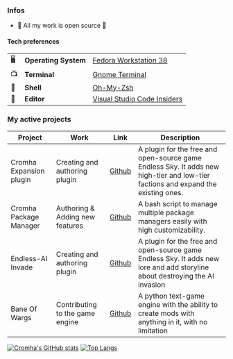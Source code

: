 
### Infos
* 👀 All my work is open source 👀

#### Tech preferences

| |                       |                                                           |
|-|-----------------------|-----------------------------------------------------------|
|🖥| **Operating System** | [Fedora Workstation 38](https://fedoraproject.org/workstation/)|
|📺| **Terminal**         | [Gnome Terminal](https://github.com/GNOME/gnome-terminal)|
|🐚| **Shell**            | [Oh-My-Zsh](https://github.com/ohmyzsh/ohmyzsh)|
|📝| **Editor**           | [Visual Studio Code Insiders](https://github.com/Microsoft/vscode)|

### My active projects
| Project                 | Work                            | Link                                                              | Description                                                                                                                                                       |
|-------------------------|---------------------------------|-------------------------------------------------------------------|-------------------------------------------------------------------------------------------------------------------------------------------------------------------|
| Cromha Expansion plugin | Creating and authoring plugin   | [Github](https://github.com/OcelotWalrus/Cromha-Expansion-plugin) | A plugin for the free and open-source game Endless Sky. It adds new high-tier and low-tier factions and expand the existing ones.                                 |
| Cromha Package Manager  | Authoring & Adding new features | [Github](https://github.com/OcelotWalrus/Cromha-Package-Manager)  | A bash script to manage multiple package managers easily with high customizability.                                                                               |
| Endless-AI Invade       | Creating and authoring plugin   | [Github](https://github.com/OcelotWalrus/Endless-AI-Invade)       | A plugin for the free and open-source game Endless Sky. It adds new lore and add storyline about destroying the AI invasion                                       |
| Bane Of Wargs   | Contributing to the game engine | [Github](https://github.com/Dungeons-of-Kathallion/Bane-Of-Wargs)     | A python text-game engine with the ability to create mods with anything in it, with no limitation |

[![Cromha's GitHub stats](https://github-readme-stats.vercel.app/api?username=OcelotWalrus&theme=nord&show_icons=true)](https://github.com/anuraghazra/github-readme-stats)
[![Top Langs](https://github-readme-stats.vercel.app/api/top-langs/?username=OcelotWalrus&theme=nord&show_private=true&layout=compact&langs_count=10)](https://github.com/anuraghazra/github-readme-stats)
